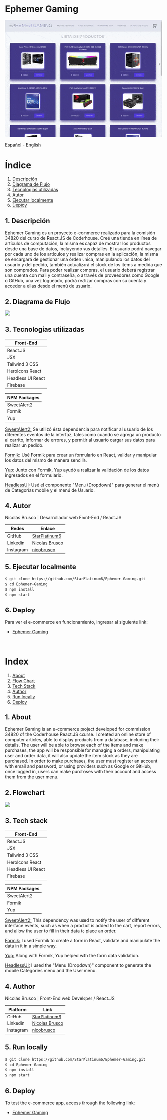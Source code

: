 # Ephemer Gaming

![](https://github.com/StarPlatinum6/Proyecto-Final-Brusco-34820/blob/main/public/images/EphemerGaming.gif)

[Español](#es) - [English](#en)

<a name="ES"></a>

# Índice

1. [Descripción](#description-es)
2. [Diagrama de Flujo](#flowchart-es)
3. [Tecnologías utilizadas](#technologies-es)
4. [Autor](#author-es)
5. [Ejecutar localmente](#run-es)
6. [Deploy](#deploy-es)

<a name="description-es"></a>

## 1. Descripción

Ephemer Gaming es un proyecto e-commerce realizado para la comisión 34820 del curso de React.JS de Coderhouse. Creé una tienda en línea de artículos de computación, la misma es capaz de mostrar los productos desde una base de datos, incluyendo sus detalles. El usuario podrá navegar por cada uno de los artículos y realizar compras en la aplicación, la misma se encargará de gestionar una órden única, manipulando los datos del usuario y del pedido, también actualizará el stock de los items a medida que son comprados. Para poder realizar compras, el usuario deberá registrar una cuenta con mail y contraseña, o a través de proveedores como Google o GitHub, una vez logueado, podrá realizar compras con su cuenta y acceder a ellas desde el menú de usuario.

<a name="flowchart-es"></a>

## 2. Diagrama de Flujo

![](https://github.com/StarPlatinum6/Ephemer-Gaming/blob/main/public/images/ephemer-gaming-flowchart-es.png)

<a name="technologies-es"></a>

## 3. Tecnologías utilizadas

| Front-End         |
| ----------------- |
| React.JS          |
| JSX			    |
| Tailwind 3 CSS    |
| HeroIcons React   |
| Headless UI React |
| Firebase          |

| NPM Packages      |
| ----------------- |
| SweetAlert2       |
| Formik            |
| Yup               |

[SweetAlert2:](https://sweetalert2.github.io/) Se utilizó ésta dependencia para notificar al usuario de los diferentes eventos de la interfaz, tales como cuando se agrega un producto al carrito, informar de errores, y permitir al usuario cargar sus datos para realizar un pedido.

[Formik:](https://formik.org/) Usé Formik para crear un formulario en React, validar y manipular los datos del mismo de manera sencilla.

[Yup:](https://www.npmjs.com/package/yup) Junto con Formik, Yup ayudó a realizar la validación de los datos ingresados en el formulario.

[HeadlessUI:](https://headlessui.com/) Usé el componente "Menu (Dropdown)" para generar el menú de Categorías mobile y el menú de Usuario.

<a name="author-es"></a>

## 4. Autor

Nicolás Brusco | Desarrollador web Front-End / React.JS

|Redes | Enlace |
|---------------------------|----------------|
|GitHub |[StarPlatinum6](https://github.com/StarPlatinum6) |
|Linkedin |[Nicolas Brusco](https://www.linkedin.com/in/nicolasbrusco)|
|Instagram |[nicobrusco](https://instagram.com/nicobrusco)

<a name="run-es"></a>

## 5. Ejecutar localmente

```bash
$ git clone https://github.com/StarPlatinum6/Ephemer-Gaming.git
$ cd Ephemer-Gaming
$ npm install
$ npm start
```

<a name="deploy-es"></a>

## 6. Deploy

Para ver el e-commerce en funcionamiento, ingresar al siguiente link:

- [Ephemer Gaming](https://ephemer-gaming.vercel.app/)

&nbsp;
&nbsp;
&nbsp;

#

<a name="EN"></a>

# Index

1. [About](#description-en)
2. [Flow Chart](#flowchart-en)
3. [Tech Stack](#technologies-en)
4. [Author](#author)
5. [Run locally](#run-en)
6. [Deploy](#deploy-en)

<a name="description-en"></a>

## 1. About


Ephemer Gaming is an e-commerce project developed for commission 34820 of the Coderhouse React.JS course. I created an online store of computer articles, able to display products from a database, including their details. The user will be able to browse each of the items and make purchases, the app will be responsible for managing a orders, manipulating user and order data, it will also update the item stock as they are purchased. In order to make purchases, the user must register an account with email and password, or using providers such as Google or GitHub, once logged in, users can make purchases with their account and access them from the user menu.

<a name="flowchart-es"></a>

## 2. Flowchart

![](https://github.com/StarPlatinum6/Ephemer-Gaming/blob/main/public/images/ephemer-gaming-flowchart.png)

<a name="technologies-en"></a>

## 3. Tech stack

| Front-End         |
| ----------------- |
| React.JS          |
| JSX			    |
| Tailwind 3 CSS    |
| HeroIcons React   |
| Headless UI React |
| Firebase          |

| NPM Packages      |
| ----------------- |
| SweetAlert2       |
| Formik            |
| Yup               |

[SweetAlert2:](https://sweetalert2.github.io/) This dependency was used to notify the user of different interface events, such as when a product is added to the cart, report errors, and allow the user to fill in their data to place an order.

[Formik:](https://formik.org/) I used Formik to create a form in React, validate and manipulate the data in it in a simple way.

[Yup:](https://www.npmjs.com/package/yup) Along with Formik, Yup helped with the form data validation.

[HeadlessUI:](https://headlessui.com/) I used the "Menu (Dropdown)" component to generate the mobile Categories menu and the User menu.

<a name="author-en"></a>

## 4. Author

Nicolás Brusco | Front-End web Developer / React.JS

|Platform | Link |
|---------------------------|----------------|
|GitHub |[StarPlatinum6](https://github.com/StarPlatinum6) |
|Linkedin |[Nicolas Brusco](https://www.linkedin.com/in/nicolasbrusco)|
|Instagram |[nicobrusco](https://instagram.com/nicobrusco)

<a name="run-en"></a>

## 5. Run locally

```bash
$ git clone https://github.com/StarPlatinum6/Ephemer-Gaming.git
$ cd Ephemer-Gaming
$ npm install
$ npm start
```

<a name="deploy-en"></a>

## 6. Deploy

To test the e-commerce app, access through the following link:

- [Ephemer Gaming](https://ephemer-gaming.vercel.app/)
